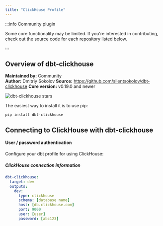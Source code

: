 ```yaml
---
title: "ClickHouse Profile"
---
```


:::info Community plugin

Some core functionality may be limited. If you're interested in contributing, check out the source code for each repository listed below.

:::

## Overview of dbt-clickhouse
**Maintained by:** Community      
**Author:** Dmitriy Sokolov
**Source:** https://github.com/silentsokolov/dbt-clickhouse
**Core version:** v0.19.0 and newer

![dbt-clickhouse stars](https://img.shields.io/github/stars/silentsokolov/dbt-clickhouse?style=for-the-badge)

The easiest way to install it is to use pip:

    pip install dbt-clickhouse

## Connecting to ClickHouse with **dbt-clickhouse**

#### User / password authentication

Configure your dbt profile for using ClickHouse:

##### ClickHouse connection information
<File name='profiles.yml'>

```yaml
dbt-clickhouse:
  target: dev
  outputs:
    dev:
      type: clickhouse
      schema: [database name]
      host: [db.clickhouse.com]
      port: 9000
      user: [user]
      password: [abc123]
```

</File>
